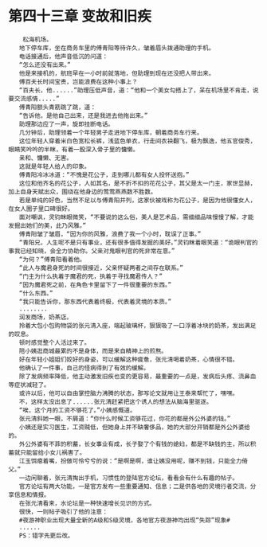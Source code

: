 # 第四十三章 变故和旧疾
        松海机场。
       地下停车库，坐在商务车里的傅青阳等待许久，皱着眉头拨通助理的手机。
       电话接通后，他声音低沉的问道：
       “怎么还没有出来。”
       他是来接机的，航班早在一小时前就落地，但助理到现在还没把人带出来。
       傅百夫长时间宝贵，岂能浪费在这种小事上？
       “百夫长，他......”助理压低声音，道：“他和一个美女勾搭上了，呆在机场里不肯走，说要交流感情.....”
       傅青阳额头青筋跳了跳，道：
       “告诉他，是他自己出来，还是我进去他拖出来。”
       助理那边应了一声，旋即挂断电话。
       几分钟后，助理领着一个年轻男子走进地下停车库，朝着商务车行来。
       这位年轻人穿着米白色宽松长裤，浅蓝色单衣，行走间衣袂翻飞，极为飘逸，他五官俊秀，眼睛笑吟吟的半眯，有着一股深入骨子里的慵懒。
       亲和、慵懒、无害。
       这就是年轻人给人的印象。
       傅青阳冷冰冰道：“不愧是花公子，走到哪儿都有女人投怀送抱。”
       这位和他齐名的花公子，人如其名，是不折不扣的花花公子，其父是太一门主，家世显赫，加上自身天赋出众，围绕在他身边的莺莺燕燕数不胜数。
       若是单纯的好色，当然不足以与傅青阳并列，这家伙被戏称为花公子，是因为他很懂女人，在女人圈子里口碑很好。
       面对嘲讽，灵钧眯眼微笑，“不要说的这么俗，美人是艺术品，需细细品味慢慢了解，才能发掘出她们的美，此乃风雅。”
       傅青阳皱了皱眉，“因为你的风雅，浪费了我一个小时，耽误了正事。”
       “青阳兄，人生呢不是只有事业，还有很多值得发掘的美好。”灵钧眯着眼笑道：“诡眼判官的事我已经知晓，会全力协助你。父亲对鬼眼判官的死非常在意。”
       “为何？”傅青阳看着他。
       “此人与魔君身死的时间很接近，父亲怀疑两者之间存在联系。”
       “门主为什么执着于魔君的死，执着于寻找魔君传人？”
       “因为魔君死之前，在角色卡里留下了一件很重要的东西。”
       “什么东西。”
       “我只能告诉你，那东西代表着终极，代表着灵境的本质。”
       ........
       润发商场，奶茶店。
       拎着大包小包购物袋的张元清入座，端起玻璃杯，狠狠吸了一口浮着冰块的奶茶，发出满足的叹息。
       顿时感觉整个人活过来了。
       陪小姨逛商城最累的不是身体，而是来自精神上的煎熬。
       好在年轻小姐姐们姣好的身姿，可以缓解这种疲惫，张元清喝着奶茶，心情很不错。
       他确认了一件事，自己的怪病得到了有效的缓解。
       除了发病频率降低，他主动激发旧疾也变的更容易，最重要的一点是，发病后头疼、流鼻血等症状减轻了。
       或许以后，他可以自由掌控脑力沸腾的状态，那写论文就用让王泰来帮忙了，嘿嘿。
       不，这样太没出息了......张元清赶紧把这个诱人的想法从脑海里驱逐。
       “唉，这个月的工资不够花了。”小姨感慨道。
       张元清斜她一眼，不屑道：“你什么时候工资够花过，你花的都是外公外婆的钱。”
       小姨还是实习医生，工资贼低，但她身上并不缺奢侈品，她的大部分开销都是外公外婆给的。
       外公外婆有不菲的积蓄，长女事业有成，长子娶了个有钱的媳妇，都是不缺钱的主，所以积蓄就只能留给小女儿祸害了。
       江玉饵瘪着嘴，扮做可怜兮兮的说：“是啊是啊，谁让姨没用呢，赚不到钱，只能全力倚父。”
       一边闲聊着，张元清掏出手机，习惯性的登陆官方论坛，看看会有什么有趣的帖子。
       官方论坛有两大功能，一是官方发布一些重要通知、信息；二是供各地的灵境行者交流，分享信息和情报。
       在张元清看来，水论坛是一种快速增长见识的方式。
       很快，一则帖子吸引了他的注意：
       #夜游神职业出现大量全新的A级和S级灵境，各地官方夜游神均出现“失踪”现象#
       ......
       PS：错字先更后改。